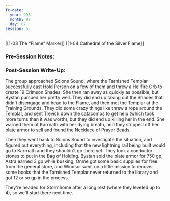 ```yaml
---
fc-date:
  year: 998
  month: 07
  day: 07
session: 5
---
```

[[1-03  The “Flame” Marker]] [[1-04  Cathedral of the Silver Flame]]

### Pre-Session Notes:


### Post-Session Write-Up:

The group approached Scions Sound, where the Tarnished Templar successfully cast Hold Person on a few of them and threw a Hellfire Orb to create 19 Crimson Shades. She then ran away as quickly as possible, but Bystan pursued her pretty well. They did end up taking out the Shades that didn't disengage and head to the Flame, and then met the Templar at the Training Grounds. They did some crazy things like threw a rope around the Templar, and sent Trevick down the catacombs to get help (which took more turns than it was worth), but they did end up killing her in the end. She warned them of Karrnath with her dying breath, and they stripped off her plate armor to sell and found the Necklace of Prayer Beads.

Then they went back to Scions Sound to investigate the situation, and figured out everything, including that the new lightning rail being built would go to Karrnath and they shouldn't go there yet. They took a conductor stones to put in the Bag of Holding. Bystan sold the plate armor for 750 gp, Astra earned 3 gp while busking, Onme got some basic supplies for free from the general store, and Windsor went on a little mission to recover some books that the Tarnished Templar never returned to the library and got 12 or so gp in the process.

They're headed for Stormhome after a long rest (where they leveled up to 4), so we'll start there next time.
